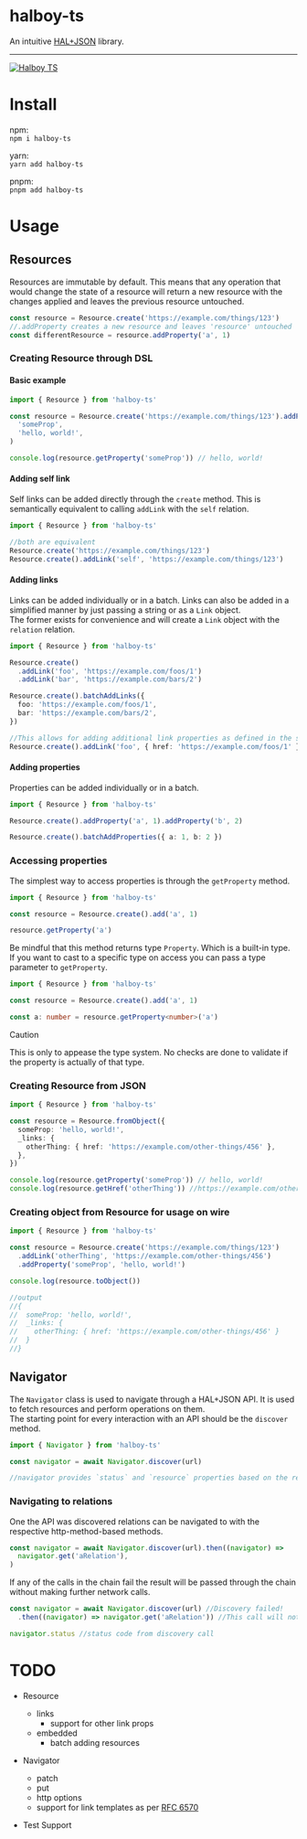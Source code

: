 # halboy-ts

An intuitive [HAL+JSON](https://datatracker.ietf.org/doc/html/draft-kelly-json-hal-11) library.

---

[![Halboy TS](https://github.com/JDurstberger/halboy-ts/actions/workflows/halboy-ts.yml/badge.svg)](https://github.com/JDurstberger/halboy-ts/actions/workflows/halboy-ts.yml)

# Install

npm:<br/> `npm i halboy-ts`

yarn:<br/> `yarn add halboy-ts`

pnpm:<br/> `pnpm add halboy-ts`

# Usage

## Resources

Resources are immutable by default. This means that any operation that would change the state of a resource will return a new resource with the changes applied and leaves the previous resource untouched.

```ts
const resource = Resource.create('https://example.com/things/123')
//.addProperty creates a new resource and leaves 'resource' untouched
const differentResource = resource.addProperty('a', 1)
```

### Creating Resource through DSL

#### Basic example

```ts
import { Resource } from 'halboy-ts'

const resource = Resource.create('https://example.com/things/123').addProperty(
  'someProp',
  'hello, world!',
)

console.log(resource.getProperty('someProp')) // hello, world!
```

#### Adding self link

Self links can be added directly through the `create` method. This is semantically equivalent to calling `addLink` with the `self` relation.

```ts
import { Resource } from 'halboy-ts'

//both are equivalent
Resource.create('https://example.com/things/123')
Resource.create().addLink('self', 'https://example.com/things/123')
```

#### Adding links

Links can be added individually or in a batch.
Links can also be added in a simplified manner by just passing a string or as a `Link` object.  
The former exists for convenience and will create a `Link` object with the `relation` relation.

```ts
import { Resource } from 'halboy-ts'

Resource.create()
  .addLink('foo', 'https://example.com/foos/1')
  .addLink('bar', 'https://example.com/bars/2')

Resource.create().batchAddLinks({
  foo: 'https://example.com/foos/1',
  bar: 'https://example.com/bars/2',
})

//This allows for adding additional link properties as defined in the spec.
Resource.create().addLink('foo', { href: 'https://example.com/foos/1' })
```

#### Adding properties

Properties can be added individually or in a batch.

```ts
import { Resource } from 'halboy-ts'

Resource.create().addProperty('a', 1).addProperty('b', 2)

Resource.create().batchAddProperties({ a: 1, b: 2 })
```

### Accessing properties

The simplest way to access properties is through the `getProperty` method.

```ts
import { Resource } from 'halboy-ts'

const resource = Resource.create().add('a', 1)

resource.getProperty('a')
```

Be mindful that this method returns type `Property`. Which is a built-in type. If you want to cast to a specific type
on access you can pass a type parameter to `getProperty`.

```ts
import { Resource } from 'halboy-ts'

const resource = Resource.create().add('a', 1)

const a: number = resource.getProperty<number>('a')
```

> [!CAUTION]  
> This is only to appease the type system. No checks are done to validate if the property is actually of that type.

### Creating Resource from JSON

```ts
import { Resource } from 'halboy-ts'

const resource = Resource.fromObject({
  someProp: 'hello, world!',
  _links: {
    otherThing: { href: 'https://example.com/other-things/456' },
  },
})

console.log(resource.getProperty('someProp')) // hello, world!
console.log(resource.getHref('otherThing')) //https://example.com/other-things/456
```

### Creating object from Resource for usage on wire

```ts
import { Resource } from 'halboy-ts'

const resource = Resource.create('https://example.com/things/123')
  .addLink('otherThing', 'https://example.com/other-things/456')
  .addProperty('someProp', 'hello, world!')

console.log(resource.toObject())

//output
//{
//  someProp: 'hello, world!',
//  _links: {
//    otherThing: { href: 'https://example.com/other-things/456' }
//  }
//}
```

## Navigator

The `Navigator` class is used to navigate through a HAL+JSON API. It is used to fetch resources and perform operations on them.  
The starting point for every interaction with an API should be the `discover` method.

```ts
import { Navigator } from 'halboy-ts'

const navigator = await Navigator.discover(url)

//navigator provides `status` and `resource` properties based on the result of the underlying network call
```

### Navigating to relations

One the API was discovered relations can be navigated to with the respective http-method-based methods.

```ts
const navigator = await Navigator.discover(url).then((navigator) =>
  navigator.get('aRelation'),
)
```

If any of the calls in the chain fail the result will be passed through the chain without making further network calls.

```ts
const navigator = await Navigator.discover(url) //Discovery failed!
  .then((navigator) => navigator.get('aRelation')) //This call will not be made

navigator.status //status code from discovery call
```

# TODO

- Resource

  - links
    - support for other link props
  - embedded
    - batch adding resources

- Navigator

  - patch
  - put
  - http options
  - support for link templates as per [RFC 6570](https://datatracker.ietf.org/doc/html/rfc6570)

- Test Support
